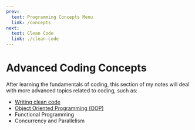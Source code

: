 ```yaml
---
prev:
  text: Programming Concepts Menu
  link: /concepts
next:
  text: Clean Code
  link: ./clean-code
---
```


# Advanced Coding Concepts

After learning the fundamentals of coding, this section of my notes will deal with more advanced topics related to coding, such as:

- [Writing clean code](./clean-code)
- [Object Oriented Programming (OOP)](./oop)
- Functional Programming
- Concurrency and Parallelism
